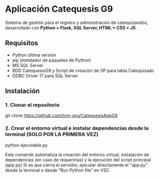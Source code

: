 # Aplicación Catequesis G9
Sistema de gestión para el registro y administración de catequizandos, desarrollado con **Python + Flask, SQL Server, HTML + CSS + JS**.

## Requisitos
- Python última versión
- pip (instalador de paquetes de Python)
- MS SQL Server
- BDD CatequesisG9 y Script de creación de SP para tabla Catequizado
- ODBC Driver 17 para SQL Server

## Instalación
### 1. Clonar el repositorio
git clone https://github.com/tom-ayu/CatequesisAppG9

### 2. Crear el entorno virtual e instalar dependencias desde la terminal **(SOLO POR LA PRIMERA VEZ)**
python ejecutable.py

Este comando automatiza la creación del entorno virtual, instalación de dependencias (en caso de requerirlas) y la ejecución del script principal (app.py)
Si es que cierra el servidor, ejecutar directamente el "app.py" desde la terminal o desde "Run Python file" en VSC.
